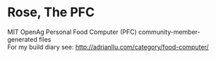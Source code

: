 # Rose, The PFC
MIT OpenAg Personal Food Computer (PFC) community-member-generated files <br>
For my build diary see: http://adrianllu.com/category/food-computer/
